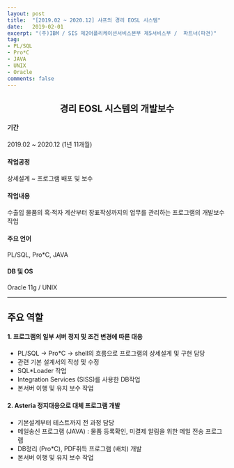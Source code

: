 ```yaml
---
layout: post
title:  "[2019.02 ~ 2020.12] 샤프의 경리 EOSL 시스템"
date:   2019-02-01
excerpt: "(주)IBM / SIS 제2어플리케이션서비스본부 제5서비스부 /  파트너(파견)"
tag:
- PL/SQL
- Pro*C
- JAVA
- UNIX
- Oracle
comments: false
---
```

<center><h2> 경리 EOSL 시스템의 개발보수 </h2></center>

#### 기간
 2019.02 ~ 2020.12 (1년 11개월)

#### 작업공정
 상세설계 ~ 프로그램 배포 및 보수

#### 작업내용
 수출입 물품의 흑·적자 계산부터 장표작성까지의 업무를 관리하는 프로그램의 개발보수 작업

#### 주요 언어
 PL/SQL, Pro*C, JAVA

#### DB 및 OS
 Oracle 11g / UNIX

---

## 주요 역할
#### 1. 프로그램의 일부 서버 정지 및 조건 변경에 따른 대응
* PL/SQL -> Pro*C -> shell의 흐름으로 프로그램의 상세설계 및 구현 담당
* 관련 기본 설계서의 작성 및 수정
* SQL*Loader 작업
* Integration Services (SISS)를 사용한 DB작업
* 본서버 이행 및 유지 보수 작업

#### 2. Asteria 정지대응으로 대체 프로그램 개발
* 기본설계부터 테스트까지 전 과정 담당
* 메일송신 프로그램 (JAVA) : 물품 등록확인, 미결제 알림을 위한 메일 전송 프로그램
* DB정리 (Pro*C), PDF취득 프로그램 (배치) 개발
* 본서버 이행 및 유지 보수 작업


